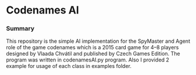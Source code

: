 # Codenames AI

### Summary
This repository is the simple AI implementation for the SpyMaster and Agent role of the game codenames which is a 2015 card game for 4–8 players designed by Vlaada Chvátil and published by Czech Games Edition. The program was written in codenamesAI.py program. Also I provided 2 example for usage of each class in examples folder.

